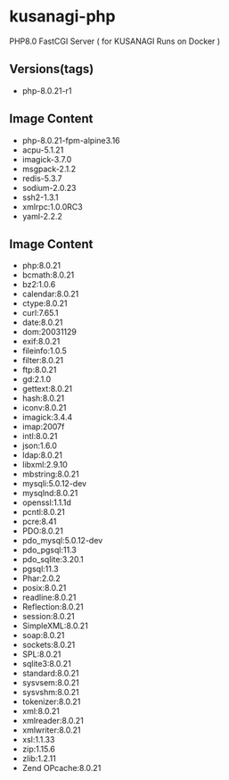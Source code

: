 # kusanagi-php
PHP8.0 FastCGI Server ( for KUSANAGI Runs on Docker )

## Versions(tags)
- php-8.0.21-r1

## Image Content
- php-8.0.21-fpm-alpine3.16
- acpu-5.1.21
- imagick-3.7.0
- msgpack-2.1.2
- redis-5.3.7
- sodium-2.0.23
- ssh2-1.3.1
- xmlrpc:1.0.0RC3
- yaml-2.2.2

## Image Content
- php:8.0.21
- bcmath:8.0.21
- bz2:1.0.6
- calendar:8.0.21
- ctype:8.0.21
- curl:7.65.1
- date:8.0.21
- dom:20031129
- exif:8.0.21
- fileinfo:1.0.5
- filter:8.0.21
- ftp:8.0.21
- gd:2.1.0
- gettext:8.0.21
- hash:8.0.21
- iconv:8.0.21
- imagick:3.4.4
- imap:2007f
- intl:8.0.21
- json:1.6.0
- ldap:8.0.21
- libxml:2.9.10
- mbstring:8.0.21
- mysqli:5.0.12-dev
- mysqlnd:8.0.21
- openssl:1.1.1d
- pcntl:8.0.21
- pcre:8.41
- PDO:8.0.21
- pdo_mysql:5.0.12-dev
- pdo_pgsql:11.3
- pdo_sqlite:3.20.1
- pgsql:11.3
- Phar:2.0.2
- posix:8.0.21
- readline:8.0.21
- Reflection:8.0.21
- session:8.0.21
- SimpleXML:8.0.21
- soap:8.0.21
- sockets:8.0.21
- SPL:8.0.21
- sqlite3:8.0.21
- standard:8.0.21
- sysvsem:8.0.21
- sysvshm:8.0.21
- tokenizer:8.0.21
- xml:8.0.21
- xmlreader:8.0.21
- xmlwriter:8.0.21
- xsl:1.1.33
- zip:1.15.6
- zlib:1.2.11
- Zend OPcache:8.0.21

